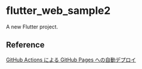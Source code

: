 # flutter_web_sample2

A new Flutter project.

## Reference

[GitHub Actions による GitHub Pages への自動デプロイ](https://qiita.com/peaceiris/items/d401f2e5724fdcb0759d)
